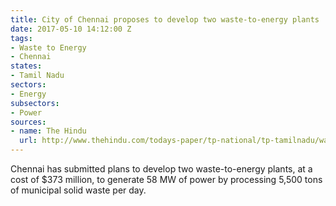 ```yaml
---
title: City of Chennai proposes to develop two waste-to-energy plants
date: 2017-05-10 14:12:00 Z
tags:
- Waste to Energy
- Chennai
states:
- Tamil Nadu
sectors:
- Energy
subsectors:
- Power
sources:
- name: The Hindu
  url: http://www.thehindu.com/todays-paper/tp-national/tp-tamilnadu/waste-to-energy-projects-to-be-developed-at-dumpyards/article18402939.ece
---
```


Chennai has submitted plans to develop two waste-to-energy plants, at a cost of $373 million, to generate 58 MW of power by processing 5,500 tons of municipal solid waste per day.